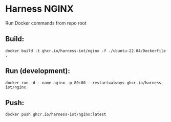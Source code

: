 # Harness NGINX

Run Docker commands from repo root

## Build:
`docker build -t ghcr.io/harness-iot/nginx -f ./ubuntu-22.04/Dockerfile .`

## Run (development):
`docker run -d --name nginx -p 80:80 --restart=always ghcr.io/harness-iot/nginx`

## Push:
`docker push ghcr.io/harness-iot/nginx:latest`